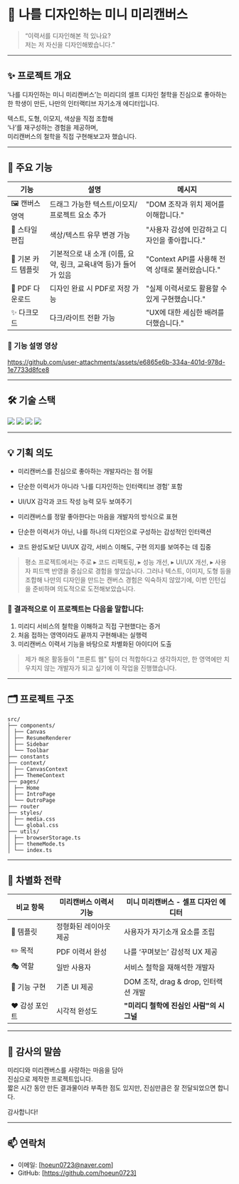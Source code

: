 # 🎨 나를 디자인하는 미니 미리캔버스

> “이력서를 디자인해본 적 있나요?  
> 저는 저 자신을 디자인해봤습니다.”

---

## ✨ 프로젝트 개요

‘나를 디자인하는 미니 미리캔버스’는
미리디의 셀프 디자인 철학을 진심으로 좋아하는 한 학생이 만든,
나만의 인터랙티브 자기소개 에디터입니다.

텍스트, 도형, 이모지, 색상을 직접 조합해  
‘나’를 재구성하는 경험을 제공하며,  
미리캔버스의 철학을 직접 구현해보고자 했습니다.

---

## 🎯 주요 기능


| 기능 | 설명 | 메시지 |
| --- | --- | --- |
| 🖼️ 캔버스 영역 | 드래그 가능한 텍스트/이모지/프로젝트 요소 추가 | "DOM 조작과 위치 제어를 이해합니다." |
| 🎨 스타일 편집 | 색상/텍스트 유무 변경 가능 | "사용자 감성에 민감하고 디자인을 좋아합니다." |
| 🧍 기본 카드 템플릿 | 기본적으로 내 소개 (이름, 요약, 링크, 교육내역 등)가 들어가 있음 | "Context API를 사용해 전역 상태로 불러왔습니다." |
| 💾 PDF 다운로드 | 디자인 완료 시 PDF로 저장 가능 | "실제 이력서로도 활용할 수 있게 구현했습니다." |
| ✨ 다크모드 | 다크/라이트 전환 가능 | "UX에 대한 세심한 배려를 더했습니다." |

### 🎥 기능 설명 영상


https://github.com/user-attachments/assets/e6865e6b-334a-401d-978d-1e7733d8fce8



---

## 🛠️ 기술 스택
<img src="https://img.shields.io/badge/React-61DAFB?style=flat-square&logo=React&logoColor=white"/>
<img src="https://img.shields.io/badge/Swift-F05138?style=flat-square&logo=Swift&logoColor=white"/>
<img src="https://img.shields.io/badge/CSS3-1572B6?style=flat-square&logo=css3&logoColor=white"/>
<img src="https://img.shields.io/badge/Velog-20C997?style=flat-square&logo=velog&logoColor=white"/>

---

## 💡 기획 의도

- 미리캔버스를 진심으로 좋아하는 개발자라는 점 어필  
- 단순한 이력서가 아니라 ‘나를 디자인하는 인터랙티브 경험’ 포함  
- UI/UX 감각과 코드 작성 능력 모두 보여주기

- 미리캔버스를 정말 좋아한다는 마음을 개발자의 방식으로 표현
- 단순한 이력서가 아닌, 나를 하나의 디자인으로 구성하는 감성적인 인터랙션
- 코드 완성도보단 UI/UX 감각, 서비스 이해도, 구현 의지를 보여주는 데 집중

  
> 평소 프로젝트에서는 주로
> ▸ 코드 리팩토링, ▸ 성능 개선, ▸ UI/UX 개선, ▸ 사용자 피드백 반영을 중심으로 경험을 쌓았습니다.
> 그러나 텍스트, 이미지, 도형 등을 조합해 나만의 디자인을 만드는 캔버스 경험은 익숙하지 않았기에,
> 이번 인턴십을 준비하며 의도적으로 도전해보았습니다.



### 🎯 결과적으로 이 프로젝트는 다음을 말합니다:
1. 미리디 서비스의 철학을 이해하고 직접 구현했다는 증거
2. 처음 접하는 영역이라도 끝까지 구현해내는 실행력
3. 미리캔버스 이력서 기능을 바탕으로 차별화된 아이디어 도출

> 제가 해온 활동들이 "프론트 웹" 팀이 더 적합하다고 생각하지만,
> 한 영역에만 치우치지 않는 개발자가 되고 싶기에 이 작업을 진행했습니다.

---

## 🗂️ 프로젝트 구조

```
src/
├── components/
│ ├── Canvas
│ ├── ResumeRenderer
│ ├── Sidebar
│ └── Toolbar
├── constants
├── context/
│ ├── CanvasContext
│ ├── ThemeContext
├── pages/
│ ├── Home
│ ├── IntroPage
│ └── OutroPage
├── router
├── styles/
│ ├── media.css
│ └── global.css
├── utils/
│ ├── browserStorage.ts
│ ├── themeMode.ts
│ └── index.ts
```


---

## 🎯 차별화 전략

| 비교 항목 | 미리캔버스 이력서 기능 | 미니 미리캔버스 - 셀프 디자인 에디터 |
| --- | --- | --- |
| 🎨 템플릿 | 정형화된 레이아웃 제공 | 사용자가 자기소개 요소를 조립 |
| ✏️ 목적 | PDF 이력서 완성 | 나를 ‘꾸며보는’ 감성적 UX 제공 |
| 🎭 역할 | 일반 사용자 | 서비스 철학을 재해석한 개발자 |
| 🧠 기능 구현 | 기존 UI 제공 | DOM 조작, drag & drop, 인터랙션 개발 |
| ❤️ 감성 포인트 | 시각적 완성도 | **"미리디 철학에 진심인 사람"의 시그널** |

---

## 🙏 감사의 말씀

미리디와 미리캔버스를 사랑하는 마음을 담아  
진심으로 제작한 프로젝트입니다.  
짧은 시간 동안 만든 결과물이라 부족한 점도 있지만,
진심만큼은 잘 전달되었으면 합니다.

감사합니다!

---

## 📫 연락처

- 이메일: [hoeun0723@naver.com]  
- GitHub: [https://github.com/hoeun0723]  

